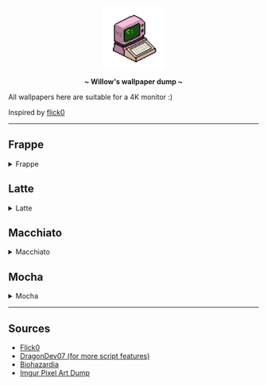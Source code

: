 
<!-- HEADERS -->
<p align="center">
  <img width="25%" src="https://github.com/42Willow/dotfiles/blob/main/assets/42willow.gif?raw=true" />
</p>
<p align="center">
  <b> ~ Willow's wallpaper dump ~ </b>
</p>

All wallpapers here are suitable for a 4K monitor :)

Inspired by [flick0](https://github.com/flick0/kabegami)

-----------------
## Frappe

<details><summary>Frappe</summary>

**Tags:** `Kurzgesagt` `Asteroid_Miner_1`

<img src='dist/Frappe/Kurzgesagt-Asteroid_Miner_1.png' title='Kurzgesagt-Asteroid_Miner_1'>

**Tags:** `Kurzgesagt` `Asteroid_Miner_2`

<img src='dist/Frappe/Kurzgesagt-Asteroid_Miner_2.png' title='Kurzgesagt-Asteroid_Miner_2'>

**Tags:** `Kurzgesagt` `Asteroids`

<img src='dist/Frappe/Kurzgesagt-Asteroids.png' title='Kurzgesagt-Asteroids'>

**Tags:** `Kurzgesagt` `Baby_Star`

<img src='dist/Frappe/Kurzgesagt-Baby_Star.png' title='Kurzgesagt-Baby_Star'>

**Tags:** `Kurzgesagt` `Black_Hole_1`

<img src='dist/Frappe/Kurzgesagt-Black_Hole_1.png' title='Kurzgesagt-Black_Hole_1'>

**Tags:** `Kurzgesagt` `Black_Hole_2`

<img src='dist/Frappe/Kurzgesagt-Black_Hole_2.png' title='Kurzgesagt-Black_Hole_2'>

**Tags:** `Kurzgesagt` `Cloudy_Quasar_1`

<img src='dist/Frappe/Kurzgesagt-Cloudy_Quasar_1.png' title='Kurzgesagt-Cloudy_Quasar_1'>

**Tags:** `Kurzgesagt` `Cloudy_Quasar_2`

<img src='dist/Frappe/Kurzgesagt-Cloudy_Quasar_2.png' title='Kurzgesagt-Cloudy_Quasar_2'>

**Tags:** `Kurzgesagt` `Contemplative_Cosmonaut_1`

<img src='dist/Frappe/Kurzgesagt-Contemplative_Cosmonaut_1.png' title='Kurzgesagt-Contemplative_Cosmonaut_1'>

**Tags:** `Kurzgesagt` `Contemplative_Cosmonaut_2`

<img src='dist/Frappe/Kurzgesagt-Contemplative_Cosmonaut_2.png' title='Kurzgesagt-Contemplative_Cosmonaut_2'>

**Tags:** `Kurzgesagt` `Contemplative_Cosmonaut_3`

<img src='dist/Frappe/Kurzgesagt-Contemplative_Cosmonaut_3.png' title='Kurzgesagt-Contemplative_Cosmonaut_3'>

**Tags:** `Kurzgesagt` `Contemplative_Cosmonaut_4`

<img src='dist/Frappe/Kurzgesagt-Contemplative_Cosmonaut_4.png' title='Kurzgesagt-Contemplative_Cosmonaut_4'>

**Tags:** `Kurzgesagt` `Cosmic_Islands`

<img src='dist/Frappe/Kurzgesagt-Cosmic_Islands.png' title='Kurzgesagt-Cosmic_Islands'>

**Tags:** `Kurzgesagt` `Fleet`

<img src='dist/Frappe/Kurzgesagt-Fleet.png' title='Kurzgesagt-Fleet'>

**Tags:** `Kurzgesagt` `Galaxies`

<img src='dist/Frappe/Kurzgesagt-Galaxies.png' title='Kurzgesagt-Galaxies'>

**Tags:** `Kurzgesagt` `Galaxy_1`

<img src='dist/Frappe/Kurzgesagt-Galaxy_1.png' title='Kurzgesagt-Galaxy_1'>

**Tags:** `Kurzgesagt` `Galaxy_2`

<img src='dist/Frappe/Kurzgesagt-Galaxy_2.png' title='Kurzgesagt-Galaxy_2'>

**Tags:** `Kurzgesagt` `Galaxy_3`

<img src='dist/Frappe/Kurzgesagt-Galaxy_3.png' title='Kurzgesagt-Galaxy_3'>

**Tags:** `Kurzgesagt` `Mars`

<img src='dist/Frappe/Kurzgesagt-Mars.png' title='Kurzgesagt-Mars'>

**Tags:** `Kurzgesagt` `On_A_Moon`

<img src='dist/Frappe/Kurzgesagt-On_A_Moon.png' title='Kurzgesagt-On_A_Moon'>

**Tags:** `Kurzgesagt` `Ringed_Earth`

<img src='dist/Frappe/Kurzgesagt-Ringed_Earth.png' title='Kurzgesagt-Ringed_Earth'>

**Tags:** `Kurzgesagt` `Satellite_over_Earth`

<img src='dist/Frappe/Kurzgesagt-Satellite_over_Earth.png' title='Kurzgesagt-Satellite_over_Earth'>

**Tags:** `Kurzgesagt` `Solar_System`

<img src='dist/Frappe/Kurzgesagt-Solar_System.png' title='Kurzgesagt-Solar_System'>

**Tags:** `Kurzgesagt` `Stars`

<img src='dist/Frappe/Kurzgesagt-Stars.png' title='Kurzgesagt-Stars'>

**Tags:** `Kurzgesagt` `Stellar_Phenomenon`

<img src='dist/Frappe/Kurzgesagt-Stellar_Phenomenon.png' title='Kurzgesagt-Stellar_Phenomenon'>

**Tags:** `Kurzgesagt` `Unknown_Lifeform`

<img src='dist/Frappe/Kurzgesagt-Unknown_Lifeform.png' title='Kurzgesagt-Unknown_Lifeform'>

</details>

## Latte

<details><summary>Latte</summary>

**Tags:** `Kurzgesagt` `Asteroid_Miner_1`

<img src='dist/Latte/Kurzgesagt-Asteroid_Miner_1.png' title='Kurzgesagt-Asteroid_Miner_1'>

**Tags:** `Kurzgesagt` `Asteroid_Miner_2`

<img src='dist/Latte/Kurzgesagt-Asteroid_Miner_2.png' title='Kurzgesagt-Asteroid_Miner_2'>

**Tags:** `Kurzgesagt` `Asteroids`

<img src='dist/Latte/Kurzgesagt-Asteroids.png' title='Kurzgesagt-Asteroids'>

**Tags:** `Kurzgesagt` `Baby_Star`

<img src='dist/Latte/Kurzgesagt-Baby_Star.png' title='Kurzgesagt-Baby_Star'>

**Tags:** `Kurzgesagt` `Black_Hole_1`

<img src='dist/Latte/Kurzgesagt-Black_Hole_1.png' title='Kurzgesagt-Black_Hole_1'>

**Tags:** `Kurzgesagt` `Black_Hole_2`

<img src='dist/Latte/Kurzgesagt-Black_Hole_2.png' title='Kurzgesagt-Black_Hole_2'>

**Tags:** `Kurzgesagt` `Cloudy_Quasar_1`

<img src='dist/Latte/Kurzgesagt-Cloudy_Quasar_1.png' title='Kurzgesagt-Cloudy_Quasar_1'>

**Tags:** `Kurzgesagt` `Cloudy_Quasar_2`

<img src='dist/Latte/Kurzgesagt-Cloudy_Quasar_2.png' title='Kurzgesagt-Cloudy_Quasar_2'>

**Tags:** `Kurzgesagt` `Contemplative_Cosmonaut_1`

<img src='dist/Latte/Kurzgesagt-Contemplative_Cosmonaut_1.png' title='Kurzgesagt-Contemplative_Cosmonaut_1'>

**Tags:** `Kurzgesagt` `Contemplative_Cosmonaut_2`

<img src='dist/Latte/Kurzgesagt-Contemplative_Cosmonaut_2.png' title='Kurzgesagt-Contemplative_Cosmonaut_2'>

**Tags:** `Kurzgesagt` `Contemplative_Cosmonaut_3`

<img src='dist/Latte/Kurzgesagt-Contemplative_Cosmonaut_3.png' title='Kurzgesagt-Contemplative_Cosmonaut_3'>

**Tags:** `Kurzgesagt` `Contemplative_Cosmonaut_4`

<img src='dist/Latte/Kurzgesagt-Contemplative_Cosmonaut_4.png' title='Kurzgesagt-Contemplative_Cosmonaut_4'>

**Tags:** `Kurzgesagt` `Cosmic_Islands`

<img src='dist/Latte/Kurzgesagt-Cosmic_Islands.png' title='Kurzgesagt-Cosmic_Islands'>

**Tags:** `Kurzgesagt` `Fleet`

<img src='dist/Latte/Kurzgesagt-Fleet.png' title='Kurzgesagt-Fleet'>

**Tags:** `Kurzgesagt` `Galaxies`

<img src='dist/Latte/Kurzgesagt-Galaxies.png' title='Kurzgesagt-Galaxies'>

**Tags:** `Kurzgesagt` `Galaxy_1`

<img src='dist/Latte/Kurzgesagt-Galaxy_1.png' title='Kurzgesagt-Galaxy_1'>

**Tags:** `Kurzgesagt` `Galaxy_2`

<img src='dist/Latte/Kurzgesagt-Galaxy_2.png' title='Kurzgesagt-Galaxy_2'>

**Tags:** `Kurzgesagt` `Galaxy_3`

<img src='dist/Latte/Kurzgesagt-Galaxy_3.png' title='Kurzgesagt-Galaxy_3'>

**Tags:** `Kurzgesagt` `Mars`

<img src='dist/Latte/Kurzgesagt-Mars.png' title='Kurzgesagt-Mars'>

**Tags:** `Kurzgesagt` `On_A_Moon`

<img src='dist/Latte/Kurzgesagt-On_A_Moon.png' title='Kurzgesagt-On_A_Moon'>

**Tags:** `Kurzgesagt` `Ringed_Earth`

<img src='dist/Latte/Kurzgesagt-Ringed_Earth.png' title='Kurzgesagt-Ringed_Earth'>

**Tags:** `Kurzgesagt` `Satellite_over_Earth`

<img src='dist/Latte/Kurzgesagt-Satellite_over_Earth.png' title='Kurzgesagt-Satellite_over_Earth'>

**Tags:** `Kurzgesagt` `Solar_System`

<img src='dist/Latte/Kurzgesagt-Solar_System.png' title='Kurzgesagt-Solar_System'>

**Tags:** `Kurzgesagt` `Stars`

<img src='dist/Latte/Kurzgesagt-Stars.png' title='Kurzgesagt-Stars'>

**Tags:** `Kurzgesagt` `Stellar_Phenomenon`

<img src='dist/Latte/Kurzgesagt-Stellar_Phenomenon.png' title='Kurzgesagt-Stellar_Phenomenon'>

**Tags:** `Kurzgesagt` `Unknown_Lifeform`

<img src='dist/Latte/Kurzgesagt-Unknown_Lifeform.png' title='Kurzgesagt-Unknown_Lifeform'>

</details>

## Macchiato

<details><summary>Macchiato</summary>

**Tags:** `Kurzgesagt` `Asteroid_Miner_1`

<img src='dist/Macchiato/Kurzgesagt-Asteroid_Miner_1.png' title='Kurzgesagt-Asteroid_Miner_1'>

**Tags:** `Kurzgesagt` `Asteroid_Miner_2`

<img src='dist/Macchiato/Kurzgesagt-Asteroid_Miner_2.png' title='Kurzgesagt-Asteroid_Miner_2'>

**Tags:** `Kurzgesagt` `Asteroids`

<img src='dist/Macchiato/Kurzgesagt-Asteroids.png' title='Kurzgesagt-Asteroids'>

**Tags:** `Kurzgesagt` `Baby_Star`

<img src='dist/Macchiato/Kurzgesagt-Baby_Star.png' title='Kurzgesagt-Baby_Star'>

**Tags:** `Kurzgesagt` `Black_Hole_1`

<img src='dist/Macchiato/Kurzgesagt-Black_Hole_1.png' title='Kurzgesagt-Black_Hole_1'>

**Tags:** `Kurzgesagt` `Black_Hole_2`

<img src='dist/Macchiato/Kurzgesagt-Black_Hole_2.png' title='Kurzgesagt-Black_Hole_2'>

**Tags:** `Kurzgesagt` `Cloudy_Quasar_1`

<img src='dist/Macchiato/Kurzgesagt-Cloudy_Quasar_1.png' title='Kurzgesagt-Cloudy_Quasar_1'>

**Tags:** `Kurzgesagt` `Cloudy_Quasar_2`

<img src='dist/Macchiato/Kurzgesagt-Cloudy_Quasar_2.png' title='Kurzgesagt-Cloudy_Quasar_2'>

**Tags:** `Kurzgesagt` `Contemplative_Cosmonaut_1`

<img src='dist/Macchiato/Kurzgesagt-Contemplative_Cosmonaut_1.png' title='Kurzgesagt-Contemplative_Cosmonaut_1'>

**Tags:** `Kurzgesagt` `Contemplative_Cosmonaut_2`

<img src='dist/Macchiato/Kurzgesagt-Contemplative_Cosmonaut_2.png' title='Kurzgesagt-Contemplative_Cosmonaut_2'>

**Tags:** `Kurzgesagt` `Contemplative_Cosmonaut_3`

<img src='dist/Macchiato/Kurzgesagt-Contemplative_Cosmonaut_3.png' title='Kurzgesagt-Contemplative_Cosmonaut_3'>

**Tags:** `Kurzgesagt` `Contemplative_Cosmonaut_4`

<img src='dist/Macchiato/Kurzgesagt-Contemplative_Cosmonaut_4.png' title='Kurzgesagt-Contemplative_Cosmonaut_4'>

**Tags:** `Kurzgesagt` `Cosmic_Islands`

<img src='dist/Macchiato/Kurzgesagt-Cosmic_Islands.png' title='Kurzgesagt-Cosmic_Islands'>

**Tags:** `Kurzgesagt` `Fleet`

<img src='dist/Macchiato/Kurzgesagt-Fleet.png' title='Kurzgesagt-Fleet'>

**Tags:** `Kurzgesagt` `Galaxies`

<img src='dist/Macchiato/Kurzgesagt-Galaxies.png' title='Kurzgesagt-Galaxies'>

**Tags:** `Kurzgesagt` `Galaxy_1`

<img src='dist/Macchiato/Kurzgesagt-Galaxy_1.png' title='Kurzgesagt-Galaxy_1'>

**Tags:** `Kurzgesagt` `Galaxy_2`

<img src='dist/Macchiato/Kurzgesagt-Galaxy_2.png' title='Kurzgesagt-Galaxy_2'>

**Tags:** `Kurzgesagt` `Galaxy_3`

<img src='dist/Macchiato/Kurzgesagt-Galaxy_3.png' title='Kurzgesagt-Galaxy_3'>

**Tags:** `Kurzgesagt` `Mars`

<img src='dist/Macchiato/Kurzgesagt-Mars.png' title='Kurzgesagt-Mars'>

**Tags:** `Kurzgesagt` `On_A_Moon`

<img src='dist/Macchiato/Kurzgesagt-On_A_Moon.png' title='Kurzgesagt-On_A_Moon'>

**Tags:** `Kurzgesagt` `Ringed_Earth.jpg`

<img src='dist/Macchiato/Kurzgesagt-Ringed_Earth.jpg.jpg' title='Kurzgesagt-Ringed_Earth.jpg'>

**Tags:** `Kurzgesagt` `Satellite_over_Earth`

<img src='dist/Macchiato/Kurzgesagt-Satellite_over_Earth.png' title='Kurzgesagt-Satellite_over_Earth'>

**Tags:** `Kurzgesagt` `Solar_System`

<img src='dist/Macchiato/Kurzgesagt-Solar_System.png' title='Kurzgesagt-Solar_System'>

**Tags:** `Kurzgesagt` `Stars`

<img src='dist/Macchiato/Kurzgesagt-Stars.png' title='Kurzgesagt-Stars'>

**Tags:** `Kurzgesagt` `Stellar_Phenomenon`

<img src='dist/Macchiato/Kurzgesagt-Stellar_Phenomenon.png' title='Kurzgesagt-Stellar_Phenomenon'>

**Tags:** `Kurzgesagt` `Unknown_Lifeform`

<img src='dist/Macchiato/Kurzgesagt-Unknown_Lifeform.png' title='Kurzgesagt-Unknown_Lifeform'>

</details>

## Mocha

<details><summary>Mocha</summary>

**Tags:** `Kurzgesagt` `Asteroid_Miner_1`

<img src='dist/Mocha/Kurzgesagt-Asteroid_Miner_1.png' title='Kurzgesagt-Asteroid_Miner_1'>

**Tags:** `Kurzgesagt` `Asteroid_Miner_2`

<img src='dist/Mocha/Kurzgesagt-Asteroid_Miner_2.png' title='Kurzgesagt-Asteroid_Miner_2'>

**Tags:** `Kurzgesagt` `Asteroids`

<img src='dist/Mocha/Kurzgesagt-Asteroids.png' title='Kurzgesagt-Asteroids'>

**Tags:** `Kurzgesagt` `Baby_Star`

<img src='dist/Mocha/Kurzgesagt-Baby_Star.png' title='Kurzgesagt-Baby_Star'>

**Tags:** `Kurzgesagt` `Black_Hole_1`

<img src='dist/Mocha/Kurzgesagt-Black_Hole_1.png' title='Kurzgesagt-Black_Hole_1'>

**Tags:** `Kurzgesagt` `Black_Hole_2`

<img src='dist/Mocha/Kurzgesagt-Black_Hole_2.png' title='Kurzgesagt-Black_Hole_2'>

**Tags:** `Kurzgesagt` `Cloudy_Quasar_1`

<img src='dist/Mocha/Kurzgesagt-Cloudy_Quasar_1.png' title='Kurzgesagt-Cloudy_Quasar_1'>

**Tags:** `Kurzgesagt` `Cloudy_Quasar_2`

<img src='dist/Mocha/Kurzgesagt-Cloudy_Quasar_2.png' title='Kurzgesagt-Cloudy_Quasar_2'>

**Tags:** `Kurzgesagt` `Contemplative_Cosmonaut_1`

<img src='dist/Mocha/Kurzgesagt-Contemplative_Cosmonaut_1.png' title='Kurzgesagt-Contemplative_Cosmonaut_1'>

**Tags:** `Kurzgesagt` `Contemplative_Cosmonaut_2`

<img src='dist/Mocha/Kurzgesagt-Contemplative_Cosmonaut_2.png' title='Kurzgesagt-Contemplative_Cosmonaut_2'>

**Tags:** `Kurzgesagt` `Contemplative_Cosmonaut_3`

<img src='dist/Mocha/Kurzgesagt-Contemplative_Cosmonaut_3.png' title='Kurzgesagt-Contemplative_Cosmonaut_3'>

**Tags:** `Kurzgesagt` `Contemplative_Cosmonaut_4`

<img src='dist/Mocha/Kurzgesagt-Contemplative_Cosmonaut_4.png' title='Kurzgesagt-Contemplative_Cosmonaut_4'>

**Tags:** `Kurzgesagt` `Cosmic_Islands`

<img src='dist/Mocha/Kurzgesagt-Cosmic_Islands.png' title='Kurzgesagt-Cosmic_Islands'>

**Tags:** `Kurzgesagt` `Fleet`

<img src='dist/Mocha/Kurzgesagt-Fleet.png' title='Kurzgesagt-Fleet'>

**Tags:** `Kurzgesagt` `Galaxies`

<img src='dist/Mocha/Kurzgesagt-Galaxies.png' title='Kurzgesagt-Galaxies'>

**Tags:** `Kurzgesagt` `Galaxy_1`

<img src='dist/Mocha/Kurzgesagt-Galaxy_1.png' title='Kurzgesagt-Galaxy_1'>

**Tags:** `Kurzgesagt` `Galaxy_2`

<img src='dist/Mocha/Kurzgesagt-Galaxy_2.png' title='Kurzgesagt-Galaxy_2'>

**Tags:** `Kurzgesagt` `Galaxy_3`

<img src='dist/Mocha/Kurzgesagt-Galaxy_3.png' title='Kurzgesagt-Galaxy_3'>

**Tags:** `Kurzgesagt` `Mars`

<img src='dist/Mocha/Kurzgesagt-Mars.png' title='Kurzgesagt-Mars'>

**Tags:** `Kurzgesagt` `On_A_Moon`

<img src='dist/Mocha/Kurzgesagt-On_A_Moon.png' title='Kurzgesagt-On_A_Moon'>

**Tags:** `Kurzgesagt` `Ringed_Earth.jpg`

<img src='dist/Mocha/Kurzgesagt-Ringed_Earth.jpg.jpg' title='Kurzgesagt-Ringed_Earth.jpg'>

**Tags:** `Kurzgesagt` `Satellite_over_Earth`

<img src='dist/Mocha/Kurzgesagt-Satellite_over_Earth.png' title='Kurzgesagt-Satellite_over_Earth'>

**Tags:** `Kurzgesagt` `Solar_System`

<img src='dist/Mocha/Kurzgesagt-Solar_System.png' title='Kurzgesagt-Solar_System'>

**Tags:** `Kurzgesagt` `Stars`

<img src='dist/Mocha/Kurzgesagt-Stars.png' title='Kurzgesagt-Stars'>

**Tags:** `Kurzgesagt` `Stellar_Phenomenon`

<img src='dist/Mocha/Kurzgesagt-Stellar_Phenomenon.png' title='Kurzgesagt-Stellar_Phenomenon'>

**Tags:** `Kurzgesagt` `Unknown_Lifeform`

<img src='dist/Mocha/Kurzgesagt-Unknown_Lifeform.png' title='Kurzgesagt-Unknown_Lifeform'>

</details>


-----------------

## Sources

- [Flick0](https://github.com/flick0/kabegami)
- [DragonDev07 (for more script features)](https://github.com/DragonDev07/Wallpapers/blob/main/markdown.py)
- [Biohazardia](https://www.deviantart.com/biohazardia/gallery)
- [Imgur Pixel Art Dump](https://imgur.com/gallery/SELjK)
